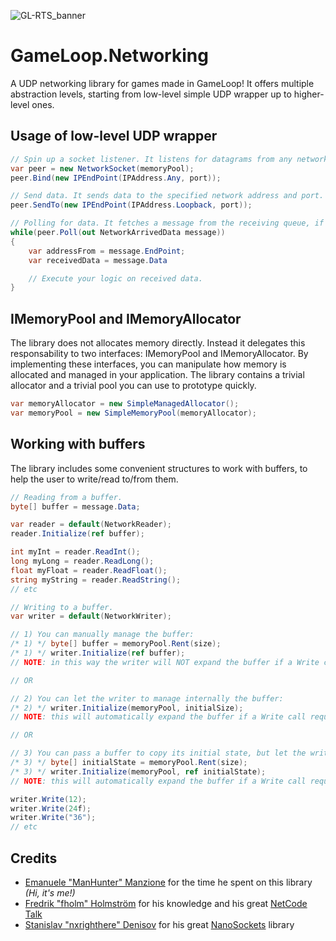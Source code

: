 ![GL-RTS_banner](https://forum.gameloop.it/assets/files/2019-02-22/1550838295-678699-gl-rts-banner.png)

# GameLoop.Networking
A UDP networking library for games made in GameLoop! It offers multiple abstraction levels, starting from low-level simple UDP wrapper up to higher-level ones.

## Usage of low-level UDP wrapper

```csharp
// Spin up a socket listener. It listens for datagrams from any network address, on the specified port.
var peer = new NetworkSocket(memoryPool);
peer.Bind(new IPEndPoint(IPAddress.Any, port));
```

```csharp
// Send data. It sends data to the specified network address and port.
peer.SendTo(new IPEndPoint(IPAddress.Loopback, port));
```

```csharp
// Polling for data. It fetches a message from the receiving queue, if any. If nothing has been received, it just returns "false".
while(peer.Poll(out NetworkArrivedData message))
{
	var addressFrom = message.EndPoint;
	var receivedData = message.Data

	// Execute your logic on received data.
}
```

## IMemoryPool and IMemoryAllocator

The library does not allocates memory directly. Instead it delegates this responsability to two interfaces: IMemoryPool and IMemoryAllocator.
By implementing these interfaces, you can manipulate how memory is allocated and managed in your application.
The library contains a trivial allocator and a trivial pool you can use to prototype quickly.

```csharp
var memoryAllocator = new SimpleManagedAllocator();
var memoryPool = new SimpleMemoryPool(memoryAllocator);
```

## Working with buffers

The library includes some convenient structures to work with buffers, to help the user to write/read to/from them.

```csharp
// Reading from a buffer.
byte[] buffer = message.Data;

var reader = default(NetworkReader);
reader.Initialize(ref buffer);

int myInt = reader.ReadInt();
long myLong = reader.ReadLong();
float myFloat = reader.ReadFloat();
string myString = reader.ReadString();
// etc
```

```csharp
// Writing to a buffer.
var writer = default(NetworkWriter);

// 1) You can manually manage the buffer:
/* 1) */ byte[] buffer = memoryPool.Rent(size);
/* 1) */ writer.Initialize(ref buffer);
// NOTE: in this way the writer will NOT expand the buffer if a Write call requires more space.

// OR

// 2) You can let the writer to manage internally the buffer:
/* 2) */ writer.Initialize(memoryPool, initialSize);
// NOTE: this will automatically expand the buffer if a Write call requires more space.

// OR

// 3) You can pass a buffer to copy its initial state, but let the writer to manage its own buffer internally:
/* 3) */ byte[] initialState = memoryPool.Rent(size);
/* 3) */ writer.Initialize(memoryPool, ref initialState);
// NOTE: this will automatically expand the buffer if a Write call requires more space.

writer.Write(12);
writer.Write(24f);
writer.Write("36");
// etc
```

## Credits

- [Emanuele "ManHunter" Manzione](https://github.com/manhunterita) for the time he spent on this library _(Hi, it's me!)_
- [Fredrik "fholm" Holmström](https://github.com/fholm) for his knowledge and his great [NetCode Talk](https://www.twitch.tv/fholm)
- [Stanislav "nxrighthere" Denisov](https://github.com/nxrighthere) for his great [NanoSockets](https://github.com/nxrighthere/NanoSockets) library
